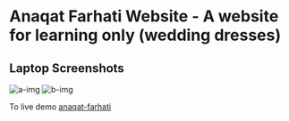 # Anaqat Farhati Website - A website for learning only **(wedding dresses)**


## Laptop Screenshots
![a-img](https://github.com/user-attachments/assets/f4c18485-b395-4395-84ab-93df0df808cf)
![b-img](https://github.com/user-attachments/assets/d27581f5-7583-4bbb-87aa-5f2f23b3a4a4)


To live demo [anaqat-farhati](https://masterfiras101.github.io/anaqat-farhati-website/)
